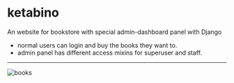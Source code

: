 # ketabino
An website for bookstore with special admin-dashboard panel with Django

* normal users can login and buy the books they want to.
* admin panel has different access mixins for superuser and staff.
<hr>

![books](url "/repository/assets/demo images/books.png?raw=true")
